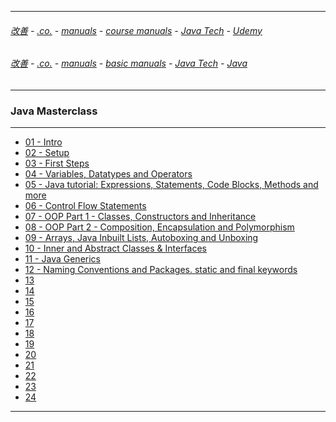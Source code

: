 
---

###### [改善](https://github.com/ttltrk/0C/blob/master/README.MD) - [.co.](https://github.com/ttltrk/PRG/blob/master/CODING.MD) - [manuals](https://github.com/ttltrk/PRG/blob/master/MAN.MD) - [course manuals](https://github.com/ttltrk/PRG/blob/master/COUR_MAN.MD) - [Java Tech](https://github.com/ttltrk/PRG/blob/master/JAVA/DOC/CM/JT.MD) - [Udemy](https://github.com/ttltrk/PRG/blob/master/JAVA/DOC/CM/UDEMY.MD)

###### [改善](https://github.com/ttltrk/0C/blob/master/README.MD) - [.co.](https://github.com/ttltrk/PRG/blob/master/CODING.MD) - [manuals](https://github.com/ttltrk/PRG/blob/master/MAN.MD) - [basic manuals](https://github.com/ttltrk/PRG/blob/master/MANUALS.MD) - [Java Tech](https://github.com/ttltrk/PRG/blob/master/JAVA/DOC/JT/JT.MD) - [Java](https://github.com/ttltrk/PRG/blob/master/JAVA/DOC/OJM/OJM.MD)

---

### Java Masterclass

---

* [01 - Intro]()
* [02 - Setup]()
* [03 - First Steps]()
* [04 - Variables, Datatypes and Operators](https://github.com/ttltrk/PRG/blob/master/JAVA/DOC/UDEMY/JVMASTERCL/SEC4/04.MD)
* [05 - Java tutorial: Expressions, Statements, Code Blocks, Methods and more]()
* [06 - Control Flow Statements]()
* [07 - OOP Part 1 - Classes, Constructors and Inheritance]()
* [08 - OOP Part 2 - Composition, Encapsulation and Polymorphism]()
* [09 - Arrays, Java Inbuilt Lists, Autoboxing and Unboxing]()
* [10 - Inner and Abstract Classes & Interfaces]()
* [11 - Java Generics]()
* [12 - Naming Conventions and Packages. static and final keywords]()
* [13]()
* [14]()
* [15]()
* [16]()
* [17]()
* [18]()
* [19]()
* [20]()
* [21]()
* [22]()
* [23]()
* [24]()

---
